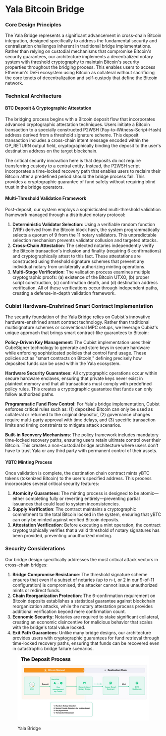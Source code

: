 # Yala Bitcoin Bridge

### Core Design Principles

The Yala Bridge represents a significant advancement in cross-chain Bitcoin integration, designed specifically to address the fundamental security and centralization challenges inherent in traditional bridge implementations. Rather than relying on custodial mechanisms that compromise Bitcoin's security guarantees, our architecture implements a decentralized notary system with threshold cryptography to maintain Bitcoin's security properties throughout the bridging process. This enables users to access Ethereum's DeFi ecosystem using Bitcoin as collateral without sacrificing the core tenets of decentralization and self-custody that define the Bitcoin network.

### Technical Architecture

#### BTC Deposit & Cryptographic Attestation

The bridging process begins with a Bitcoin deposit flow that incorporates advanced cryptographic attestation techniques. Users initiate a Bitcoin transaction to a specially constructed P2WSH (Pay-to-Witness-Script-Hash) address derived from a threshold signature scheme. This deposit transaction includes a cross-chain intent message encoded within the OP\_RETURN output field, cryptographically binding the deposit to the user's destination address on the target blockchain.

The critical security innovation here is that deposits do not require transferring custody to a central entity. Instead, the P2WSH script incorporates a time-locked recovery path that enables users to reclaim their Bitcoin after a predefined period should the bridge process fail. This provides a cryptographic guarantee of fund safety without requiring blind trust in the bridge operators.

#### Multi-Threshold Validation Framework

Post-deposit, our system employs a sophisticated multi-threshold validation framework managed through a distributed notary protocol:

1. **Deterministic Validator Selection**: Using a verifiable random function (VRF) derived from the Bitcoin block hash, the system programmatically selects a quorum of 9 from the 11 notary validators. This unpredictable selection mechanism prevents validator collusion and targeted attacks.
2. **Cross-Chain Attestation**: The selected notaries independently verify the Bitcoin transaction's inclusion and finality (requiring 6 confirmations) and cryptographically attest to this fact. These attestations are constructed using threshold signature schemes that prevent any individual notary from unilaterally authorizing minting operations.
3. **Multi-Stage Verification**: The validation process examines multiple cryptographic proofs: (a) existence of the Bitcoin UTXO, (b) proper script construction, (c) confirmation depth, and (d) destination address verification. All of these verifications occur through independent paths, creating a defense-in-depth validation framework.

### Cubist Hardware-Enshrined Smart Contract Implementation

The security foundation of the Yala Bridge relies on Cubist's innovative hardware-enshrined smart contract technology. Rather than traditional multisignature schemes or conventional MPC setups, we leverage Cubist's unique approach that brings smart contract-like guarantees to Bitcoin:

**Policy-Driven Key Management**: The Cubist implementation uses their CubeSigner technology to generate and store keys in secure hardware while enforcing sophisticated policies that control fund usage. These policies act as "smart contracts on Bitcoin," defining precisely how deposited funds can be used within the Yala ecosystem.

**Hardware Security Guarantees**: All cryptographic operations occur within secure hardware enclaves, ensuring that private keys never exist in plaintext memory and that all transactions must comply with predefined policy rules. This creates a cryptographic guarantee that funds can only follow authorized paths.

**Programmatic Fund Flow Control**: For Yala's bridge implementation, Cubist enforces critical rules such as: (1) deposited Bitcoin can only be used as collateral or returned to the original depositor, (2) governance changes require multi-party approval with time delays, and (3) specific transaction limits and timing constraints to mitigate attack scenarios.

**Built-in Recovery Mechanisms**: The policy framework includes mandatory time-locked recovery paths, ensuring users retain ultimate control over their Bitcoin. This creates a non-custodial bridge architecture where users don't have to trust Yala or any third party with permanent control of their assets.

#### YBTC Minting Process

Once validation is complete, the destination chain contract mints yBTC tokens (tokenized Bitcoin) to the user's specified address. This process incorporates several critical security features:

1. **Atomicity Guarantees**: The minting process is designed to be atomic—either completing fully or reverting entirely—preventing partial issuances that could lead to system inconsistencies.
2. **Supply Verification**: The contract maintains a cryptographic commitment to the total Bitcoin locked in the system, ensuring that yBTC can only be minted against verified Bitcoin deposits.
3. **Attestation Verification**: Before executing a mint operation, the contract cryptographically verifies that a valid threshold of notary signatures has been provided, preventing unauthorized minting.

### Security Considerations

Our bridge design specifically addresses the most critical attack vectors in cross-chain bridges:

1. **Bridge Compromise Resistance**: The threshold signature scheme ensures that even if a subset of notaries (up to n-t, or 2 in our 9-of-11 configuration) is compromised, the attacker cannot issue unauthorized mints or redirect funds.
2. **Chain Reorganization Protection**: The 6-confirmation requirement on Bitcoin deposits establishes a statistical guarantee against blockchain reorganization attacks, while the notary attestation process provides additional verification beyond mere confirmation count.
3. **Economic Security**: Notaries are required to stake significant collateral, creating an economic disincentive for malicious behavior that scales with the bridge's total value locked.
4. **Exit Path Guarantees**: Unlike many bridge designs, our architecture provides users with cryptographic guarantees for fund retrieval through time-locked recovery paths, ensuring that funds can be recovered even in catastrophic bridge failure scenarios.

<figure><img src="../.gitbook/assets/photo_2025-02-20_21-05-28.jpg" alt=""><figcaption><p>Yala Bridge</p></figcaption></figure>
